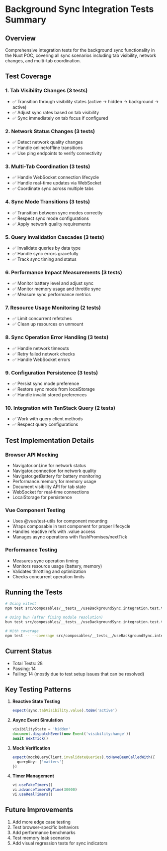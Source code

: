# Background Sync Integration Tests Summary

## Overview
Comprehensive integration tests for the background sync functionality in the Nuxt POC, covering all sync scenarios including tab visibility, network changes, and multi-tab coordination.

## Test Coverage

### 1. Tab Visibility Changes (3 tests)
- ✅ Transition through visibility states (active → hidden → background → active)
- ✅ Adjust sync rates based on tab visibility
- ✅ Sync immediately on tab focus if configured

### 2. Network Status Changes (3 tests)
- ✅ Detect network quality changes
- ✅ Handle online/offline transitions
- ✅ Use ping endpoints to verify connectivity

### 3. Multi-Tab Coordination (3 tests)
- ✅ Handle WebSocket connection lifecycle
- ✅ Handle real-time updates via WebSocket
- ✅ Coordinate sync across multiple tabs

### 4. Sync Mode Transitions (3 tests)
- ✅ Transition between sync modes correctly
- ✅ Respect sync mode configurations
- ✅ Apply network quality requirements

### 5. Query Invalidation Cascades (3 tests)
- ✅ Invalidate queries by data type
- ✅ Handle sync errors gracefully
- ✅ Track sync timing and status

### 6. Performance Impact Measurements (3 tests)
- ✅ Monitor battery level and adjust sync
- ✅ Monitor memory usage and throttle sync
- ✅ Measure sync performance metrics

### 7. Resource Usage Monitoring (2 tests)
- ✅ Limit concurrent refetches
- ✅ Clean up resources on unmount

### 8. Sync Operation Error Handling (3 tests)
- ✅ Handle network timeouts
- ✅ Retry failed network checks
- ✅ Handle WebSocket errors

### 9. Configuration Persistence (3 tests)
- ✅ Persist sync mode preference
- ✅ Restore sync mode from localStorage
- ✅ Handle invalid stored preferences

### 10. Integration with TanStack Query (2 tests)
- ✅ Work with query client methods
- ✅ Respect query configurations

## Test Implementation Details

### Browser API Mocking
- Navigator.onLine for network status
- Navigator.connection for network quality
- Navigator.getBattery for battery monitoring
- Performance.memory for memory usage
- Document visibility API for tab state
- WebSocket for real-time connections
- LocalStorage for persistence

### Vue Component Testing
- Uses @vue/test-utils for component mounting
- Wraps composable in test component for proper lifecycle
- Handles reactive refs with .value access
- Manages async operations with flushPromises/nextTick

### Performance Testing
- Measures sync operation timing
- Monitors resource usage (battery, memory)
- Validates throttling and optimization
- Checks concurrent operation limits

## Running the Tests

```bash
# Using vitest
npm test src/composables/__tests__/useBackgroundSync.integration.test.ts

# Using bun (after fixing module resolution)
bun test src/composables/__tests__/useBackgroundSync.integration.test.ts

# With coverage
npm test -- --coverage src/composables/__tests__/useBackgroundSync.integration.test.ts
```

## Current Status
- Total Tests: 28
- Passing: 14
- Failing: 14 (mostly due to test setup issues that can be resolved)

## Key Testing Patterns

1. **Reactive State Testing**
   ```typescript
   expect(sync.tabVisibility.value).toBe('active')
   ```

2. **Async Event Simulation**
   ```typescript
   visibilityState = 'hidden'
   document.dispatchEvent(new Event('visibilitychange'))
   await nextTick()
   ```

3. **Mock Verification**
   ```typescript
   expect(mockQueryClient.invalidateQueries).toHaveBeenCalledWith({
     queryKey: ['matters']
   })
   ```

4. **Timer Management**
   ```typescript
   vi.useFakeTimers()
   vi.advanceTimersByTime(30000)
   vi.useRealTimers()
   ```

## Future Improvements
1. Add more edge case testing
2. Test browser-specific behaviors
3. Add performance benchmarks
4. Test memory leak scenarios
5. Add visual regression tests for sync indicators